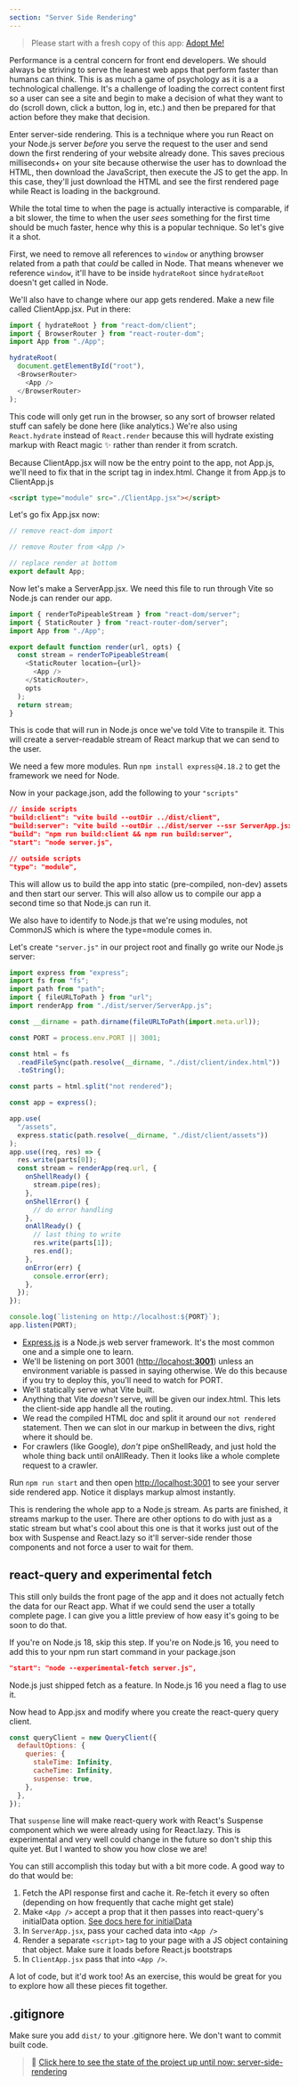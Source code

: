 ```yaml
---
section: "Server Side Rendering"
---
```


> Please start with a fresh copy of this app: [Adopt Me!][app]

Performance is a central concern for front end developers. We should always be striving to serve the leanest web apps that perform faster than humans can think. This is as much a game of psychology as it is a a technological challenge. It's a challenge of loading the correct content first so a user can see a site and begin to make a decision of what they want to do (scroll down, click a button, log in, etc.) and then be prepared for that action before they make that decision.

Enter server-side rendering. This is a technique where you run React on your Node.js server _before_ you serve the request to the user and send down the first rendering of your website already done. This saves precious milliseconds+ on your site because otherwise the user has to download the HTML, then download the JavaScript, then execute the JS to get the app. In this case, they'll just download the HTML and see the first rendered page while React is loading in the background.

While the total time to when the page is actually interactive is comparable, if a bit slower, the time to when the user _sees_ something for the first time should be much faster, hence why this is a popular technique. So let's give it a shot.

First, we need to remove all references to `window` or anything browser related from a path that _could_ be called in Node. That means whenever we reference `window`, it'll have to be inside `hydrateRoot` since `hydrateRoot` doesn't get called in Node.

We'll also have to change where our app gets rendered. Make a new file called ClientApp.jsx. Put in there:

```javascript
import { hydrateRoot } from "react-dom/client";
import { BrowserRouter } from "react-router-dom";
import App from "./App";

hydrateRoot(
  document.getElementById("root"),
  <BrowserRouter>
    <App />
  </BrowserRouter>
);
```

This code will only get run in the browser, so any sort of browser related stuff can safely be done here (like analytics.) We're also using `React.hydrate` instead of `React.render` because this will hydrate existing markup with React magic ✨ rather than render it from scratch.

Because ClientApp.jsx will now be the entry point to the app, not App.js, we'll need to fix that in the script tag in index.html. Change it from App.js to ClientApp.js

```html
<script type="module" src="./ClientApp.jsx"></script>
```

Let's go fix App.jsx now:

```javascript
// remove react-dom import

// remove Router from <App />

// replace render at bottom
export default App;
```

Now let's make a ServerApp.jsx. We need this file to run through Vite so Node.js can render our app.

```javascript
import { renderToPipeableStream } from "react-dom/server";
import { StaticRouter } from "react-router-dom/server";
import App from "./App";

export default function render(url, opts) {
  const stream = renderToPipeableStream(
    <StaticRouter location={url}>
      <App />
    </StaticRouter>,
    opts
  );
  return stream;
}
```

This is code that will run in Node.js once we've told Vite to transpile it. This will create a server-readable stream of React markup that we can send to the user.

We need a few more modules. Run `npm install express@4.18.2` to get the framework we need for Node.

Now in your package.json, add the following to your `"scripts"`

```json
// inside scripts
"build:client": "vite build --outDir ../dist/client",
"build:server": "vite build --outDir ../dist/server --ssr ServerApp.jsx",
"build": "npm run build:client && npm run build:server",
"start": "node server.js",

// outside scripts
"type": "module",
```

This will allow us to build the app into static (pre-compiled, non-dev) assets and then start our server. This will also allow us to compile our app a second time so that Node.js can run it.

We also have to identify to Node.js that we're using modules, not CommonJS which is where the type=module comes in.

Let's create `"server.js"` in our project root and finally go write our Node.js server:

```javascript
import express from "express";
import fs from "fs";
import path from "path";
import { fileURLToPath } from "url";
import renderApp from "./dist/server/ServerApp.js";

const __dirname = path.dirname(fileURLToPath(import.meta.url));

const PORT = process.env.PORT || 3001;

const html = fs
  .readFileSync(path.resolve(__dirname, "./dist/client/index.html"))
  .toString();

const parts = html.split("not rendered");

const app = express();

app.use(
  "/assets",
  express.static(path.resolve(__dirname, "./dist/client/assets"))
);
app.use((req, res) => {
  res.write(parts[0]);
  const stream = renderApp(req.url, {
    onShellReady() {
      stream.pipe(res);
    },
    onShellError() {
      // do error handling
    },
    onAllReady() {
      // last thing to write
      res.write(parts[1]);
      res.end();
    },
    onError(err) {
      console.error(err);
    },
  });
});

console.log(`listening on http://localhost:${PORT}`);
app.listen(PORT);
```

- [Express.js](https://expressjs.com) is a Node.js web server framework. It's the most common one and a simple one to learn.
- We'll be listening on port 3001 ([http://locahost:**3001**]()) unless an environment variable is passed in saying otherwise. We do this because if you try to deploy this, you'll need to watch for PORT.
- We'll statically serve what Vite built.
- Anything that Vite _doesn't_ serve, will be given our index.html. This lets the client-side app handle all the routing.
- We read the compiled HTML doc and split it around our `not rendered` statement. Then we can slot in our markup in between the divs, right where it should be.
- For crawlers (like Google), _don't_ pipe onShellReady, and just hold the whole thing back until onAllReady. Then it looks like a whole complete request to a crawler.

Run `npm run start` and then open [http://localhost:3001]() to see your server side rendered app. Notice it displays markup almost instantly.

This is rendering the whole app to a Node.js stream. As parts are finished, it streams markup to the user. There are other options to do with just as a static stream but what's cool about this one is that it works just out of the box with Suspense and React.lazy so it'll server-side render those components and not force a user to wait for them.

## react-query and experimental fetch

This still only builds the front page of the app and it does not actually fetch the data for our React app. What if we could send the user a totally complete page. I can give you a little preview of how easy it's going to be soon to do that.

If you're on Node.js 18, skip this step. If you're on Node.js 16, you need to add this to your npm run start command in your package.json

```json
"start": "node --experimental-fetch server.js",
```

Node.js just shipped fetch as a feature. In Node.js 16 you need a flag to use it.

Now head to App.jsx and modify where you create the react-query query client.

```javascript
const queryClient = new QueryClient({
  defaultOptions: {
    queries: {
      staleTime: Infinity,
      cacheTime: Infinity,
      suspense: true,
    },
  },
});
```

That `suspense` line will make react-query work with React's Suspense component which we were already using for React.lazy. This is experimental and very well could change in the future so don't ship this quite yet. But I wanted to show you how close we are!

You can still accomplish this today but with a bit more code. A good way to do that would be:

1. Fetch the API response first and cache it. Re-fetch it every so often (depending on how frequently that cache might get stale)
1. Make `<App />` accept a prop that it then passes into react-query's initialData option. [See docs here for initialData][data]
1. In `ServerApp.jsx`, pass your cached data into `<App />`
1. Render a separate `<script>` tag to your page with a JS object containing that object. Make sure it loads before React.js bootstraps
1. In `ClientApp.jsx` pass that into `<App />`.

A lot of code, but it'd work too! As an exercise, this would be great for you to explore how all these pieces fit together.

## .gitignore

Make sure you add `dist/` to your .gitignore here. We don't want to commit built code.

> 🏁 [Click here to see the state of the project up until now: server-side-rendering][step]

[step]: https://github.com/btholt/citr-v8-project/tree/master/server-side-rendering
[app]: https://github.com/btholt/citr-v8-project/tree/master/14-context
[data]: https://tanstack.com/query/v4/docs/guides/ssr#using-initialdata

